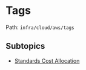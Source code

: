 # Tags

Path: `infra/cloud/aws/tags`

## Subtopics
- [Standards Cost Allocation](./standards_cost_allocation/README.md)
